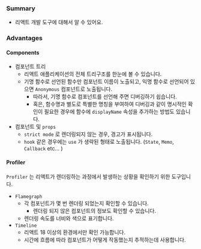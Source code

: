 ### Summary
- 리액트 개발 도구에 대해서 알 수 있어요.

### Advantages
#### Components
- 컴포넌트 트리
  - 리액트 애플리케이션의 전체 트리구조를 한눈에 볼 수 있습니다.
  - 기명 함수로 선언된 함수만 컴포넌트 이름이 노출되고, 익명 함수로 선언되어 있으면 `Anonymous` 컴포넌트로 노출됩니다.
    - 따라서, 기명 함수로 컴포넌트를 선언해 주면 디버깅하기 쉽습니다.
    - 혹은, 함수명과 별도로 특별한 명칭을 부여하여 디버깅과 같이 명시적인 확인이 필요한 경우에 함수에 `displayName` 속성을 추가하는 방법도 있습니다.
- 컴포넌트 및 `props`
  - `strict mode` 로 렌더링되지 않는 경우, 경고가 표시됩니다.
  - `hook` 같은 경우에는 `use` 가 생략된 형태로 노출됩니다. (`State`, `Memo`, `Callback` etc... )

#### Profiler
`Profiler` 는 리액트가 렌더링하는 과정에서 발생하는 상황을 확인하기 위한 도구입니다.
- `Flamegraph`
  - 각 컴포넌트가 몇 번 렌더링 되었는지 확인할 수 있습니다.
    - 렌더링 되지 않은 컴포넌트의 정보도 확인할 수 있습니다.
  - 렌더링 속도를 너비와 색으로 표기합니다.
- `Timeline`
  - 리액트 18 이상의 환경에서만 확인 가능합니다.
  - 시간에 흐름에 따라 컴포넌트가 어떻게 작동했는지 추적하는데 사용합니다.


